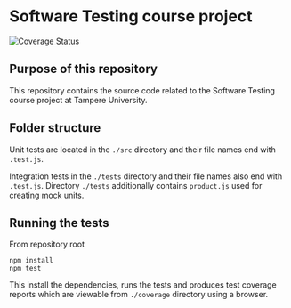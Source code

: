 # Software Testing course project

[![Coverage Status](https://coveralls.io/repos/github/toivosnare/COMP.SE.200-2021-2022-1/badge.svg?branch=main)](https://coveralls.io/github/toivosnare/COMP.SE.200-2021-2022-1?branch=main)

## Purpose of this repository

This repository contains the source code related to the Software Testing course project at Tampere University.

## Folder structure

Unit tests are located in the `./src` directory and their file names end with `.test.js`.

Integration tests in the `./tests` directory and their file names also end with `.test.js`. Directory `./tests` additionally contains `product.js` used for creating mock units.

## Running the tests

From repository root
```
npm install
npm test
```

This install the dependencies, runs the tests and produces test coverage reports which are viewable from `./coverage` directory using a browser.
